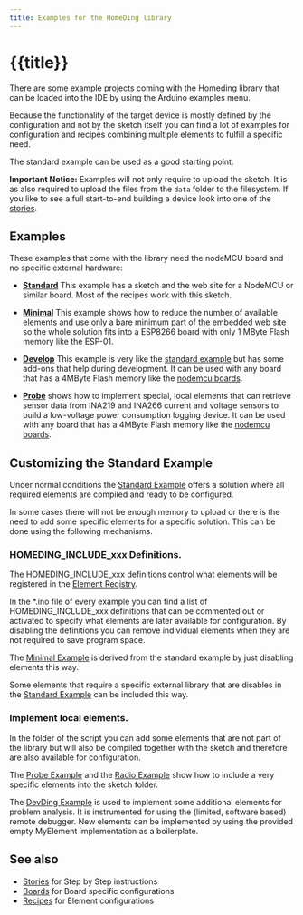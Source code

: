 ```yaml
---
title: Examples for the HomeDing library
---
```


# {{title}}

There are some example projects coming with the Homeding library that can be loaded into the IDE by using the Arduino examples menu.

Because the functionality of the target device is mostly defined by the configuration and not by the sketch itself
you can find a lot of examples for configuration and recipes combining multiple elements to fulfill a specific need.

The standard example can be used as a good starting point.

**Important Notice:** Examples will not only require to upload the sketch. It is as also required to upload the files from the `data` folder to the filesystem. If you like to see a full start-to-end building a device look into one of the [stories](/stories.md).


## Examples

These examples that come with the library need the nodeMCU board and no specific external hardware:

* **[Standard](/examples/standard.md)**
This example has a sketch and the web site for a NodeMCU or similar board. Most of the recipes work with this sketch.

* **[Minimal](/examples/minimal.md)** 
This example shows how to reduce the number of available elements and use only a bare minimum part of the embedded web site so the whole solution fits into a ESP8266 board with only 1 MByte Flash memory like the ESP-01.

* **[Develop](/examples/devding.md)**
This example is very like the [standard example](/examples/standard.md) but has some add-ons that help during development.
It can be used with any board that has a 4MByte Flash memory like the [nodemcu boards](/boards/nodemcu.md).

* **[Probe](/examples/probe.md)**
shows how to implement special, local elements that can retrieve sensor data from INA219 and INA266 current and voltage sensors to build a low-voltage power consumption logging device.
It can be used with any board that has a 4MByte Flash memory like the [nodemcu boards](/boards/nodemcu.md).


<!--
* **[Radio](/examples/radio.md)** This example is built as an extension of the standard example but shows how a special element that is only used for this sketch can be included.
There is also a special WebUI page for the remote control of the radio.

* Dash ... This example shows how to implement a device that ...

* Clock ...
-->


## Customizing the Standard Example

Under normal conditions the [Standard Example](/examples/standard.md) offers a solution where all required elements are compiled and ready to be configured.

In some cases there will not be enough memory to upload or there is the need
to add some specific elements for a specific solution. This can be done using the following mechanisms.


### HOMEDING_INCLUDE_xxx Definitions.

The HOMEDING_INCLUDE_xxx definitions control what elements will be registered in the [Element Registry](/elementregistry.md).

In the *.ino file of every example you can find a list of HOMEDING_INCLUDE_xxx definitions that can be commented out or activated to specify what elements are later available for configuration. By disabling the definitions you can remove individual elements when they are not required to save program space.

The [Minimal Example](/examples/minimal.md) is derived from the standard example by just disabling elements this way.

Some elements that require a specific external library that are disables in the [Standard Example](/examples/standard.md) can be included this way.


### Implement local elements.

In the folder of the script you can add  some elements that are not part of the library but will also be compiled together with the sketch and therefore are also available for configuration.

The [Probe Example](/examples/probe.md) and the [Radio Example](/examples/radio.md) show how to include a very specific elements into the sketch folder.

The [DevDing Example](/examples/devding.md) is used to implement some additional elements for problem analysis. It is instrumented for using the (limited, software based) remote debugger. New elements can be implemented by using the provided empty MyElement implementation as a boilerplate. 


 <!-- ??? ---
 
These examples require a specific hardware setup like sensors or displays to solve the use case.

* ... With oled display
* ntpclock
* ... With dht
* with DSTimeElement
* Dash button wake-up

-->

## See also

* [Stories](/stories.md) for Step by Step instructions
* [Boards](/boards.md) for Board specific configurations
* [Recipes](/recipes/index.md) for Element configurations

